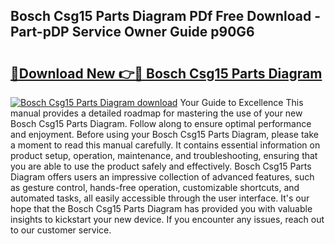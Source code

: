 ## Bosch Csg15 Parts Diagram PDf Free Download - Part-pDP Service Owner Guide p90G6

# <h2><a href="http://dfhh4f.blite.top/?on=Bosch+Csg15+Parts+Diagram">🔗Download New 👉🔴 Bosch Csg15 Parts Diagram</a></h2>

[![Bosch Csg15 Parts Diagram download](https://i.imgur.com/lujVjoI.png)](http://dfhh4f.blite.top/?on=Bosch+Csg15+Parts+Diagram)
Your Guide to Excellence This manual provides a detailed roadmap for mastering the use of your new Bosch Csg15 Parts Diagram. Follow along to ensure optimal performance and enjoyment. Before using your Bosch Csg15 Parts Diagram, please take a moment to read this manual carefully. It contains essential information on product setup, operation, maintenance, and troubleshooting, ensuring that you are able to use the product safely and effectively. Bosch Csg15 Parts Diagram offers users an impressive collection of advanced features, such as gesture control, hands-free operation, customizable shortcuts, and automated tasks, all easily accessible through the user interface. It's our hope that the Bosch Csg15 Parts Diagram has provided you with valuable insights to kickstart your new device. If you encounter any issues, reach out to our customer service.
